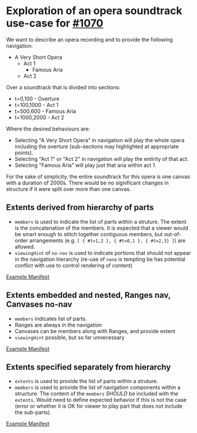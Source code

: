 # Exploration of an opera soundtrack use-case for [#1070](https://github.com/IIIF/iiif.io/issues/1070)

We want to describe an opera recording and to provide the following navigation:

  * A Very Short Opera
    * Act 1
      * Famous Aria
    * Act 2

Over a soundtrack that is divided into sections:

  * t=0,100 - Overture
  * t=100,1000 - Act 1
  * t=500,600 - Famous Aria
  * t=1000,2000 - Act 2

Where the desired behaviours are:

  * Selecting "A Very Short Opera" in navigation will play the whole opera including the overture (sub-sections may highlighted at appropriate points).
  * Selecting "Act 1" or "Act 2" in navigation will play the entirity of that act.
  * Selecting "Famous Aria" will play just that aria within act 1.

For the sake of simplicity, the entire soundtrack for this opera is one canvas with a duration of 2000s. There would be no significant changes in structure if it were split over more than one canvas.

## Extents derived from hierarchy of parts

  * `members` is used to indicate the list of parts within a struture. The extent is the concatenation of the members. It is expected that a viewer would be smart enough to stitch together contiguous members, but out-of-order arrangements (e.g. `[ { #t=1,2 }, { #t=0,1 }, { #t=2,3} ]`) are allowed.
  * `viewingHint` of `no-nav` is used to indicate portions that should not appear in the navigation hierarchy (re-use of `none` is tempting be has potential conflict with use to control rendering of content)

[Example Manifest](opera_ext1.json)

## Extents embedded and nested, Ranges nav, Canvases no-nav

  * `members` indicates list of parts.
  * Ranges are always in the navigation
  * Canvases can be members along with Ranges, and provide extent
  * `viewingHint` possible, but so far unnecessary

[Example Manifest](opera_ext3.json)

## Extents specified separately from hierarchy

  * `extents` is used to provide the list of parts within a struture.
  * `members` is used to provide the list of navigation components within a structure. The content of the `members` _SHOULD_ be included with the `extents`. Would need to define expected behavior if this is not the case (error or whether it is OK for viewer to play part that does not include the sub-parts).

[Example Manifest](opera_extents_members.json)

